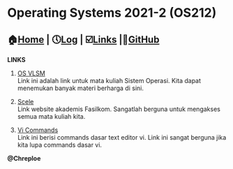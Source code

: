 # Operating Systems 2021-2 (OS212)
## :house:[Home](index.md) | :clock5:[Log](https://chreploe.github.io/os212/TXT/mylog.txt) | :ballot_box_with_check:[Links](links.md) |:diamond_shape_with_a_dot_inside:[GitHub](https://github.com/Chreploe/os212)

**LINKS**
1. [OS VLSM](https://os.vlsm.org)<br>
Link ini adalah link untuk mata kuliah Sistem Operasi.
Kita dapat menemukan banyak materi berharga di sini.

2. [Scele](https://scele.cs.ui.ac.id)<br>
Link website akademis Fasilkom. 
Sangatlah berguna untuk mengakses semua mata kuliah kita.

3. [Vi Commands](https://www.cs.colostate.edu/helpdocs/vi.html)<br>
Link ini berisi commands dasar text editor vi.
Link ini sangat berguna jika kita lupa commands dasar vi. 

**@Chreploe**
